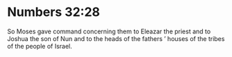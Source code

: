 # Numbers 32:28

So Moses gave command concerning them to Eleazar the priest and to Joshua the son of Nun and to the heads of the fathers ’ houses of the tribes of the people of Israel.
